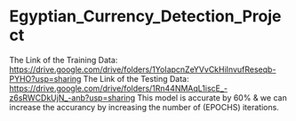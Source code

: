# Egyptian_Currency_Detection_Project
The Link of the Training Data: 
https://drive.google.com/drive/folders/1YoIapcnZeYVvCkHiInvufReseqb-PYHO?usp=sharing
The Link of the Testing Data: 
https://drive.google.com/drive/folders/1Rn44NMAqL1iscE_-z6sRWCDkUjN_-anb?usp=sharing
This model is accurate by 60% & we can increase the accurancy by increasing the number of (EPOCHS) iterations.
